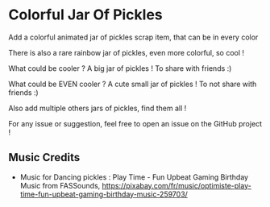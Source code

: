 # Colorful Jar Of Pickles

Add a colorful animated jar of pickles scrap item, that can be in every color

There is also a rare rainbow jar of pickles, even more colorful, so cool !

What could be cooler ? A big jar of pickles ! To share with friends :)

What could be EVEN cooler ? A cute small jar of pickles ! To not share with friends :)

Also add multiple others jars of pickles, find them all !

For any issue or suggestion, feel free to open an issue on the GitHub project !

## Music Credits

- Music for Dancing pickles : Play Time - Fun Upbeat Gaming Birthday Music from FASSounds,  https://pixabay.com/fr/music/optimiste-play-time-fun-upbeat-gaming-birthday-music-259703/